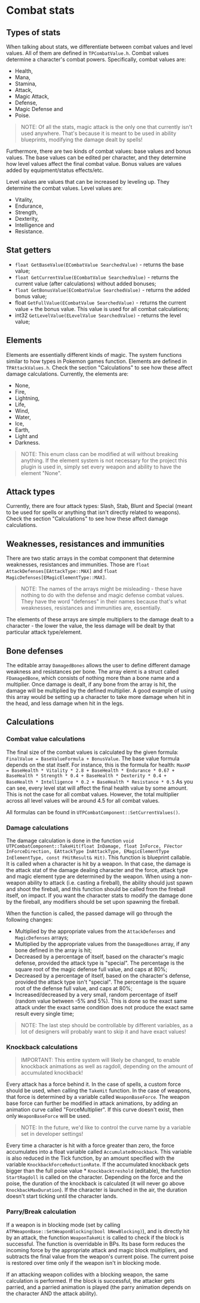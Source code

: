 # Combat stats
## Types of stats
When talking about stats, we differentiate between combat values and level values. All of them are defined in `TPCombatValue.h`. Combat values determine a character's combat powers. Specifically, combat values are:
- Health,
- Mana,
- Stamina,
- Attack,
- Magic Attack,
- Defense,
- Magic Defense and
- Poise.

> NOTE: Of all the stats, magic attack is the only one that currently isn't used anywhere. That's because it is meant to be used in ability blueprints, modifying the damage dealt by spells!

Furthermore, there are two kinds of combat values: base values and bonus values. The base values can be edited per character, and they determine how level values affect the final combat value. Bonus values are values added by equipment/status effects/etc.

Level values are values that can be increased by leveling up. They determine the combat values. Level values are:
- Vitality,
- Endurance,
- Strength, 
- Dexterity,
- Intelligence and
- Resistance.

## Stat getters
- `float GetBaseValue(ECombatValue SearchedValue)` - returns the base value;
- `float GetCurrentValue(ECombatValue SearchedValue)` - returns the current value (after calculations) without added bonuses;
- `float GetBonusValue(ECombatValue SearchedValue)` - returns the added bonus value;
- float `GetFullValue(ECombatValue SearchedValue)` - returns the current value + the bonus value. This value is used for all combat calculations;
- int32 `GetLevelValue(ELevelValue SearchedValue)` - returns the level value;

## Elements
Elements are essentially different kinds of magic. The system functions similar to how types in Pokemon games function. Elements are defined in `TPAttackValues.h`. Check the section "Calculations" to see how these affect damage calculations. Currently, the elements are:
- None,
- Fire,
- Lightning,
- Life,
- Wind,
- Water,
- Ice,
- Earth,
- Light and
- Darkness.

> NOTE: This enum class can be modified at will without breaking anything. If the element system is not necessary for the project this plugin is used in, simply set every weapon and ability to have the element "None".

## Attack types
Currently, there are four attack types: Slash, Stab, Blunt and Special (meant to be used for spells or anything that isn't directly related to weapons). Check the section "Calculations" to see how these affect damage calculations. 

## Weaknesses, resistances and immunities
There are two static arrays in the combat component that determine weaknesses, resistances and immunities. Those are `float AttackDefenses[EAttackType::MAX]` and `float MagicDefenses[EMagicElementType::MAX]`. 
> NOTE: The names of the arrays might be misleading - these have nothing to do with the defense and magic defense combat values. They have the word "defenses" in their names because that's what weaknesses, resistances and immunities are, essentially. 

The elements of these arrays are simple multipliers to the damage dealt to a character - the lower the value, the less damage will be dealt by that particular attack type/element. 

## Bone defenses
The editable array `DamagedBones` allows the user to define different damage weakness and resistances per bone. The array elemt is a struct called `FDamagedBone`, which consists of nothing more than a bone name and a multiplier. Once damage is dealt, if any bone from the array is hit, the damage will be multiplied by the defined multiplier. A good example of using this array would be setting up a character to take more damage when hit in the head, and less damage when hit in the legs.

## Calculations
### Combat value calculations
The final size of the combat values is calculated by the given formula:
`FinalValue = BaseValueFormula + BonusValue`. 
The base value formula depends on the stat itself. For instance, this is the formula for health:
`MaxHP = BaseHealth * Vitality * 2.8 + BaseHealth * Endurance * 0.67 + BaseHealth * Strength * 0.4 + BaseHealth * Dexterity * 0.4 + BaseHealth * Intelligence * 0.2 + BaseHealth * Resistance * 0.5`
As you can see, every level stat will affect the final health value by some amount. This is not the case for all combat values. However, the total multiplier across all level values will be around 4.5 for all combat values.

All formulas can be found in `UTPCombatComponent::SetCurrentValues()`. 

### Damage calculations
The damage calculation is done in the function `void UTPCombatComponent::TakeHit(float InDamage, float InForce, FVector InForceDirection, EAttackType InAttackType, EMagicElementType InElementType, const FHitResult& Hit)`. 
This function is blueprint callable. It is called when a character is hit by a weapon. In that case, the damage is the attack stat of the damage dealing character and the force, attack type and magic element type are determined by the weapon. 
When using a non-weapon ability to attack (i.e. casting a fireball), the ability should just spawn and shoot the fireball, and this function should be called from the fireball itself, on impact. If you want the character stats to modify the damage done by the fireball, any modifiers should be set upon spawning the fireball. 

When the function is called, the passed damage will go through the following changes:
- Multiplied by the appropriate values from the `AttackDefenses` and `MagicDefenses` arrays;
- Multiplied by the appropriate values from the `DamagedBones` array, if any bone defined in the array is hit;
- Decreased by a percentage of itself, based on the character's magic defense, provided the attack type is "special". The percentage is the square root of the magic defense full value, and caps at 80%;
- Decreased by a percentage of itself, based on the character's defense, provided the attack type isn't "special". The percentage is the square root of the defense full value, and caps at 80%;
- Increased/decreased by a very small, random percentage of itself (random value between -5% and 5%). This is done so the exact same attack under the exact same condition does not produce the exact same result every single time;

> NOTE: The last step should be controllable by different variables, as a lot of designers will probably want to skip it and have exact values!

### Knockback calculations
> IMPORTANT: This entire system will likely be changed, to enable knockback animations as well as ragdoll, depending on the amount of accumulated knockback!

Every attack has a force behind it. In the case of spells, a custom force should be used, when calling the `TakeHit` function. In the case of weapons, that force is determined by a variable called `WeaponBaseForce`. The weapon base force can further be modified in attack animations, by adding an animation curve called "ForceMultiplier". If this curve doesn't exist, then only `WeaponBaseForce` will be used. 

> NOTE: In the future, we'd like to control the curve name by a variable set in developer settings! 

Every time a character is hit with a force greater than zero, the force accumulates into a float variable called `AccumulatedKnockback`. This variable is also reduced in the Tick function, by an amount specified with the variable `KnockbackForceReductionRate`. If the accumulated knockback gets bigger than the full poise value * `Knockbacktreshold` (editable), the function `StartRagdoll` is called on the character. 
Depending on the force and the poise, the duration of the knockback is calculated (it will never go above `KnockbackMaxDuration`). If the character is launched in the air, the duration doesn't start ticking until the character lands.

### Parry/Break calculation
If a weapon is in blocking mode (set by calling `ATPWeaponBase::SetWeaponBlocking(bool bNewBlocking)`), and is directly hit by an attack, the function `WeaponTakeHit` is called to check if the block is successful. The function is overridable in BPs. Its base form reduces the incoming force by the appropriate attack and magic block multipliers, and subtracts the final value from the weapon's current poise. The current poise is restored over time only if the weapon isn't in blocking mode.

If an attacking weapon collides with a blocking weapon, the same calculation is performed. If the block is successful, the attacker gets parried, and a parried animation is played (the parry animation depends on the character AND the attack ability). 